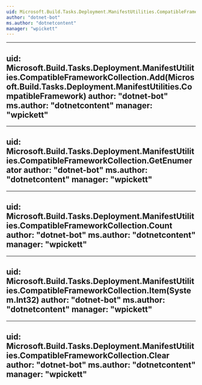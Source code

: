 ```yaml
---
uid: Microsoft.Build.Tasks.Deployment.ManifestUtilities.CompatibleFrameworkCollection
author: "dotnet-bot"
ms.author: "dotnetcontent"
manager: "wpickett"
---
```


---
uid: Microsoft.Build.Tasks.Deployment.ManifestUtilities.CompatibleFrameworkCollection.Add(Microsoft.Build.Tasks.Deployment.ManifestUtilities.CompatibleFramework)
author: "dotnet-bot"
ms.author: "dotnetcontent"
manager: "wpickett"
---

---
uid: Microsoft.Build.Tasks.Deployment.ManifestUtilities.CompatibleFrameworkCollection.GetEnumerator
author: "dotnet-bot"
ms.author: "dotnetcontent"
manager: "wpickett"
---

---
uid: Microsoft.Build.Tasks.Deployment.ManifestUtilities.CompatibleFrameworkCollection.Count
author: "dotnet-bot"
ms.author: "dotnetcontent"
manager: "wpickett"
---

---
uid: Microsoft.Build.Tasks.Deployment.ManifestUtilities.CompatibleFrameworkCollection.Item(System.Int32)
author: "dotnet-bot"
ms.author: "dotnetcontent"
manager: "wpickett"
---

---
uid: Microsoft.Build.Tasks.Deployment.ManifestUtilities.CompatibleFrameworkCollection.Clear
author: "dotnet-bot"
ms.author: "dotnetcontent"
manager: "wpickett"
---
